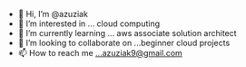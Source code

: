 - 👋 Hi, I’m @azuziak
- 👀 I’m interested in ... cloud computing
- 🌱 I’m currently learning ... aws associate solution architect
- 💞️ I’m looking to collaborate on ...beginner cloud projects 
- 📫 How to reach me ...azuziak9@gmail.com

<!---
azuziak/azuziak is a ✨ special ✨ repository because its `README.md` (this file) appears on your GitHub profile.
You can click the Preview link to take a look at your changes.
--->
